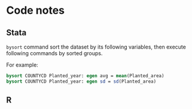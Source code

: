 # Code notes 

## Stata

`bysort` command sort the dataset by its following variables, then execute following commands by sorted groups.

For example:
```Stata
bysort COUNTYCD Planted_year: egen avg = mean(Planted_area)
bysort COUNTYCD Planted_year: egen sd = sd(Planted_area)
```

## R
